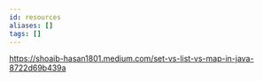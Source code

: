 ```yaml
---
id: resources
aliases: []
tags: []
---
```


https://shoaib-hasan1801.medium.com/set-vs-list-vs-map-in-java-8722d69b439a

